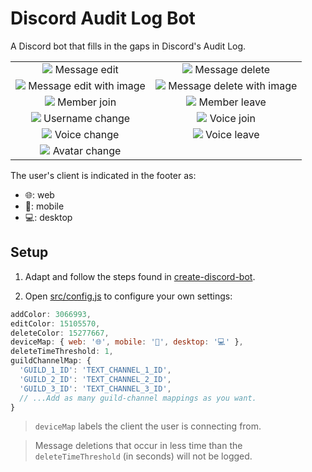 # Discord Audit Log Bot

A Discord bot that fills in the gaps in Discord's Audit Log.

| | |
|:-:|:-:|
|<img src="https://raw.githubusercontent.com/peterthehan/discord-audit-log-bot/master/assets/messageEdit.png"> Message edit|<img src="https://raw.githubusercontent.com/peterthehan/discord-audit-log-bot/master/assets/messageDelete.png"> Message delete|
|<img src="https://raw.githubusercontent.com/peterthehan/discord-audit-log-bot/master/assets/messageEditWithImage.png"> Message edit with image|<img src="https://raw.githubusercontent.com/peterthehan/discord-audit-log-bot/master/assets/messageDeleteWithImage.png"> Message delete with image|
|<img src="https://raw.githubusercontent.com/peterthehan/discord-audit-log-bot/master/assets/memberJoin.png"> Member join|<img src="https://raw.githubusercontent.com/peterthehan/discord-audit-log-bot/master/assets/memberLeave.png"> Member leave|
|<img src="https://raw.githubusercontent.com/peterthehan/discord-audit-log-bot/master/assets/usernameChange.png"> Username change|<img src="https://raw.githubusercontent.com/peterthehan/discord-audit-log-bot/master/assets/voiceJoin.png"> Voice join|
|<img src="https://raw.githubusercontent.com/peterthehan/discord-audit-log-bot/master/assets/voiceChange.png"> Voice change|<img src="https://raw.githubusercontent.com/peterthehan/discord-audit-log-bot/master/assets/voiceLeave.png"> Voice leave|
|<img src="https://raw.githubusercontent.com/peterthehan/discord-audit-log-bot/master/assets/avatarChange.png"> Avatar change||

The user's client is indicated in the footer as:
- 🌐: web
- 📱: mobile
- 💻: desktop

## Setup

1. Adapt and follow the steps found in [create-discord-bot](https://github.com/peterthehan/create-discord-bot).

2. Open [src/config.js](https://github.com/peterthehan/discord-audit-log-bot/blob/master/src/config.js) to configure your own settings:

```js
addColor: 3066993,
editColor: 15105570,
deleteColor: 15277667,
deviceMap: { web: '🌐', mobile: '📱', desktop: '💻' },
deleteTimeThreshold: 1,
guildChannelMap: {
  'GUILD_1_ID': 'TEXT_CHANNEL_1_ID',
  'GUILD_2_ID': 'TEXT_CHANNEL_2_ID',
  'GUILD_3_ID': 'TEXT_CHANNEL_3_ID',
  // ...Add as many guild-channel mappings as you want.
}
```

> `deviceMap` labels the client the user is connecting from.

> Message deletions that occur in less time than the `deleteTimeThreshold` (in seconds) will not be logged.
